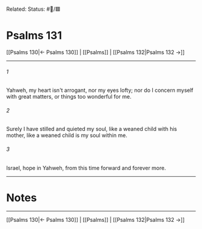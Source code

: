 Related:
Status: #📖/🟥
# Psalms 131

[[Psalms 130|← Psalms 130]] | [[Psalms]] | [[Psalms 132|Psalms 132 →]]
***



###### 1 
Yahweh, my heart isn't arrogant, nor my eyes lofty; nor do I concern myself with great matters, or things too wonderful for me. 

###### 2 
Surely I have stilled and quieted my soul, like a weaned child with his mother, like a weaned child is my soul within me. 

###### 3 
Israel, hope in Yahweh, from this time forward and forever more.

---
# Notes


***
[[Psalms 130|← Psalms 130]] | [[Psalms]] | [[Psalms 132|Psalms 132 →]]
